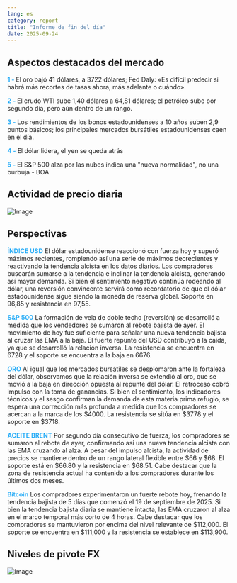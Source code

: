 ```yaml
---
lang: es
category: report
title: "Informe de fin del día"
date: 2025-09-24
---
```



<h2>Aspectos destacados del mercado</h2>
<strong style="color: #2caef7;">1 - </strong> El oro bajó 41 dólares, a 3722 dólares; Fed Daly: «Es difícil predecir si habrá más recortes de tasas ahora, más adelante o cuándo».

<strong style="color: #2caef7;">2 - </strong> El crudo WTI sube 1,40 dólares a 64,81 dólares; el petróleo sube por segundo día, pero aún dentro de un rango.

<strong style="color: #2caef7;">3 - </strong> Los rendimientos de los bonos estadounidenses a 10 años suben 2,9 puntos básicos; los principales mercados bursátiles estadounidenses caen en el día.

<strong style="color: #2caef7;">4 - </strong> El dólar lidera, el yen se queda atrás

<strong style="color: #2caef7;">5 - </strong> El S&P 500 alza por las nubes indica una "nueva normalidad", no una burbuja - BOA



<h2>Actividad de precio diaria</h2>
<img src="https://markleighedu.github.io/img/Sep-2025/24-Sep-2025/price.jpg" alt="Image"/>

<h2>Perspectivas</h2>
<strong style="color: #2caef7;">ÍNDICE USD</strong> El dólar estadounidense reaccionó con fuerza hoy y superó máximos recientes, rompiendo así una serie de máximos decrecientes y reactivando la tendencia alcista en los datos diarios. Los compradores buscarán sumarse a la tendencia e inclinar la tendencia alcista, generando así mayor demanda. Si bien el sentimiento negativo continúa rodeando al dólar, una reversión convincente servirá como recordatorio de que el dólar estadounidense sigue siendo la moneda de reserva global. Soporte en 96,85 y resistencia en 97,55.

<strong style="color: #2caef7;">S&P 500</strong> La formación de vela de doble techo (reversión) se desarrolló a medida que los vendedores se sumaron al rebote bajista de ayer. El movimiento de hoy fue suficiente para señalar una nueva tendencia bajista al cruzar las EMA a la baja. El fuerte repunte del USD contribuyó a la caída, ya que se desarrolló la relación inversa. La resistencia se encuentra en 6728 y el soporte se encuentra a la baja en 6676.

<strong style="color: #2caef7;">ORO</strong> Al igual que los mercados bursátiles se desplomaron ante la fortaleza del dólar, observamos que la relación inversa se extendió al oro, que se movió a la baja en dirección opuesta al repunte del dólar. El retroceso cobró impulso con la toma de ganancias. Si bien el sentimiento, los indicadores técnicos y el sesgo confirman la demanda de esta materia prima refugio, se espera una corrección más profunda a medida que los compradores se acercan a la marca de los $4000. La resistencia se sitúa en $3778 y el soporte en $3718.

<strong style="color: #2caef7;">ACEITE BRENT</strong> Por segundo día consecutivo de fuerza, los compradores se sumaron al rebote de ayer, confirmando así una nueva tendencia alcista con las EMA cruzando al alza. A pesar del impulso alcista, la actividad de precios se mantiene dentro de un rango lateral flexible entre $66 y $68. El soporte está en $66.80 y la resistencia en $68.51. Cabe destacar que la zona de resistencia actual ha contenido a los compradores durante los últimos dos meses.

<strong style="color: #2caef7;">Bitcoin</strong> Los compradores experimentaron un fuerte rebote hoy, frenando la tendencia bajista de 5 días que comenzó el 19 de septiembre de 2025. Si bien la tendencia bajista diaria se mantiene intacta, las EMA cruzaron al alza en el marco temporal más corto de 4 horas. Cabe destacar que los compradores se mantuvieron por encima del nivel relevante de $112,000. El soporte se encuentra en $111,000 y la resistencia se establece en $113,900.



<h2>Niveles de pivote FX</h2>
<img src="https://markleighedu.github.io/img/Sep-2025/24-Sep-2025/pivot.jpg" alt="Image"/>